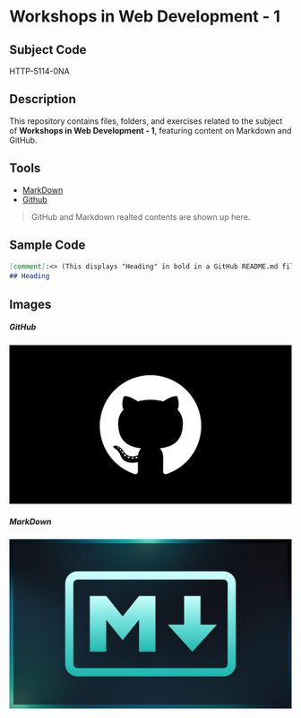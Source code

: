 # Workshops in Web Development - 1

## Subject Code

HTTP-5114-0NA

## Description

This repository contains files, folders, and exercises related to the subject of **Workshops in Web Development - 1**, featuring content on Markdown and GitHub.

## Tools

- [MarkDown](https://www.markdownguide.org/)
- [Github](https://github.com/)

> GitHub and Markdown realted contents are shown up here.

## Sample Code

```MARKDOWN
[comment]:<> (This displays "Heading" in bold in a GitHub README.md file)
## Heading
```

## Images
##### GitHub
![Github](./images/github.jpg)

##### MarkDown
![Markdown](./images/markdown.jpg)
